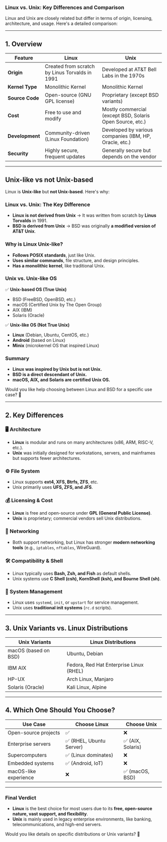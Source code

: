 ### **Linux vs. Unix: Key Differences and Comparison**  

Linux and Unix are closely related but differ in terms of origin, licensing, architecture, and usage. Here's a detailed comparison:

---

## **1. Overview**
| Feature | **Linux** | **Unix** |
|---------|----------|----------|
| **Origin** | Created from scratch by Linus Torvalds in 1991 | Developed at AT&T Bell Labs in the 1970s |
| **Kernel Type** | Monolithic Kernel | Monolithic Kernel |
| **Source Code** | Open-source (GNU GPL license) | Proprietary (except BSD variants) |
| **Cost** | Free to use and modify | Mostly commercial (except BSD, Solaris Open Source, etc.) |
| **Development** | Community-driven (Linux Foundation) | Developed by various companies (IBM, HP, Oracle, etc.) |
| **Security** | Highly secure, frequent updates | Generally secure but depends on the vendor |

---

## **Unix-like** vs **not Unix-based**

Linux is **Unix-like** but **not Unix-based**. Here's why:  

### **Linux vs. Unix: The Key Difference**
- **Linux is not derived from Unix** → It was written from scratch by **Linus Torvalds** in 1991.
- **BSD is derived from Unix** → BSD was originally **a modified version of AT&T Unix**.

### **Why is Linux Unix-like?**
- **Follows POSIX standards**, just like Unix.
- **Uses similar commands**, file structure, and design principles.
- **Has a monolithic kernel**, like traditional Unix.

### **Unix vs. Unix-like OS**
✅ **Unix-based OS (True Unix)**
- BSD (FreeBSD, OpenBSD, etc.)
- macOS (Certified Unix by The Open Group)
- AIX (IBM)
- Solaris (Oracle)

✅ **Unix-like OS (Not True Unix)**
- **Linux** (Debian, Ubuntu, CentOS, etc.)
- **Android** (based on Linux)
- **Minix** (microkernel OS that inspired Linux)

### **Summary**
- **Linux was inspired by Unix but is not Unix.**
- **BSD is a direct descendant of Unix.**
- **macOS, AIX, and Solaris are certified Unix OS.**

Would you like help choosing between Linux and BSD for a specific use case? 🚀

---

## **2. Key Differences**
### **🖥️ Architecture**
- **Linux** is modular and runs on many architectures (x86, ARM, RISC-V, etc.).
- **Unix** was initially designed for workstations, servers, and mainframes but supports fewer architectures.

### **⚙️ File System**
- Linux supports **ext4, XFS, Btrfs, ZFS**, etc.
- Unix primarily uses **UFS, ZFS, and JFS**.

### **💰 Licensing & Cost**
- **Linux** is free and open-source under **GPL (General Public License)**.
- **Unix** is proprietary; commercial vendors sell Unix distributions.

### **📡 Networking**
- Both support networking, but Linux has stronger **modern networking tools** (e.g., `iptables`, `nftables`, WireGuard).

### **🛠️ Compatibility & Shell**
- Linux typically uses **Bash, Zsh, and Fish** as default shells.
- Unix systems use **C Shell (csh), KornShell (ksh), and Bourne Shell (sh)**.

### **🔧 System Management**
- Linux uses `systemd`, `init`, or `upstart` for service management.
- Unix uses **traditional init systems** (`rc.d` scripts).

---

## **3. Unix Variants vs. Linux Distributions**
| **Unix Variants** | **Linux Distributions** |
|------------------|----------------------|
| macOS (based on BSD) | Ubuntu, Debian |
| IBM AIX | Fedora, Red Hat Enterprise Linux (RHEL) |
| HP-UX | Arch Linux, Manjaro |
| Solaris (Oracle) | Kali Linux, Alpine |

---

## **4. Which One Should You Choose?**
| **Use Case** | **Choose Linux** | **Choose Unix** |
|-------------|----------------|----------------|
| Open-source projects | ✅ | ❌ |
| Enterprise servers | ✅ (RHEL, Ubuntu Server) | ✅ (AIX, Solaris) |
| Supercomputers | ✅ (Linux dominates) | ❌ |
| Embedded systems | ✅ (Android, IoT) | ❌ |
| macOS-like experience | ❌ | ✅ (macOS, BSD) |

---

### **Final Verdict**
- **Linux** is the best choice for most users due to its **free, open-source nature, vast support, and flexibility**.
- **Unix** is mainly used in legacy enterprise environments, like banking, telecommunications, and high-end servers.

Would you like details on specific distributions or Unix variants? 🚀
